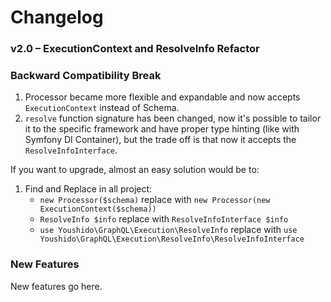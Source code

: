 # Changelog

### v2.0 – ExecutionContext and ResolveInfo Refactor

### Backward Compatibility Break
1. Processor became more flexible and expandable and now accepts `ExecutionContext` instead of Schema.
2. `resolve` function signature has been changed, now it's possible to tailor it to the specific framework and have proper type hinting (like with Symfony DI Container), but the trade off is that now it accepts the `ResolveInfoInterface`.

If you want to upgrade, almost an easy solution would be to:
1. Find and Replace in all project: 
    * `new Processor($schema)` replace with `new Processor(new ExecutionContext($schema))`
    * `ResolveInfo $info` replace with `ResolveInfoInterface $info`
    * `use Youshido\GraphQL\Execution\ResolveInfo` replace with `use Youshido\GraphQL\Execution\ResolveInfo\ResolveInfoInterface`


### New Features

New features go here.